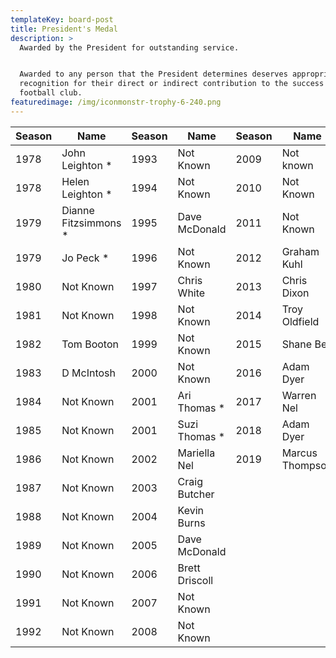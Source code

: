 ```yaml
---
templateKey: board-post
title: President's Medal
description: >
  Awarded by the President for outstanding service.


  Awarded to any person that the President determines deserves appropriate
  recognition for their direct or indirect contribution to the success of the
  football club.
featuredimage: /img/iconmonstr-trophy-6-240.png
---
```

| Season | Name                 | Season | Name           | Season | Name            |
| ------ | -------------------- | ------ | -------------- | ------ | --------------- |
| 1978   | John Leighton *      | 1993   | Not Known      | 2009   | Not known       |
| 1978   | Helen Leighton *     | 1994   | Not Known      | 2010   | Not Known       |
| 1979   | Dianne Fitzsimmons * | 1995   | Dave McDonald  | 2011   | Not Known       |
| 1979   | Jo Peck *            | 1996   | Not Known      | 2012   | Graham Kuhl     |
| 1980   | Not Known            | 1997   | Chris White    | 2013   | Chris Dixon     |
| 1981   | Not Known            | 1998   | Not Known      | 2014   | Troy Oldfield   |
| 1982   | Tom Booton           | 1999   | Not Known      | 2015   | Shane Bell      |
| 1983   | D McIntosh           | 2000   | Not Known      | 2016   | Adam Dyer       |
| 1984   | Not Known            | 2001   | Ari Thomas *   | 2017   | Warren Nel      |
| 1985   | Not Known            | 2001   | Suzi Thomas *  | 2018   | Adam Dyer       |
| 1986   | Not Known            | 2002   | Mariella Nel   | 2019   | Marcus Thompson |
| 1987   | Not Known            | 2003   | Craig Butcher  |        |                 |
| 1988   | Not Known            | 2004   | Kevin Burns    |        |                 |
| 1989   | Not Known            | 2005   | Dave McDonald  |        |                 |
| 1990   | Not Known            | 2006   | Brett Driscoll |        |                 |
| 1991   | Not Known            | 2007   | Not Known      |        |                 |
| 1992   | Not Known            | 2008   | Not Known      |        |                 |
